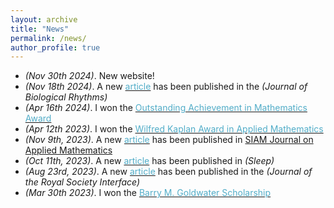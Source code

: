 ```yaml
---
layout: archive
title: "News"
permalink: /news/
author_profile: true
---
```

* <i>(Nov 30th 2024)</i>. New website! <br>
* <i>(Nov 18th 2024)</i>. A new [<font color="#52ADC8">article</font>](https://journals.sagepub.com/doi/abs/10.1177/07487304241288607) has been published in the <i>(Journal of Biological Rhythms)</i> <br>
* <i>(Apr 16th 2024)</i>. I won the [<font color="#52ADC8">Outstanding Achievement in Mathematics Award</font>](https://lsa.umich.edu/math/undergraduates/awards--scholarships--and-prizes/departmental-awards.html) <br>
* <i>(Apr 12th 2023)</i>. I won the [<font color="#52ADC8">Wilfred Kaplan Award in Applied Mathematics</font>](https://lsa.umich.edu/math/undergraduates/awards--scholarships--and-prizes/departmental-awards.html) <br>
* <i>(Nov 9th, 2023)</i>. A new [<font color="#52ADC8">article</font>](https://epubs.siam.org/doi/abs/10.1137/22M1509680) has been published in [SIAM Journal on Applied Mathematics](https://epubs.siam.org/doi/abs/10.1137/22M1509680) <br>
* <i>(Oct 11th, 2023)</i>. A new [<font color="#52ADC8">article</font>](https://academic.oup.com/sleep/article-abstract/47/1/zsad266/7306801?redirectedFrom=fulltext) has been published in <i>(Sleep)</i> <br>
* <i>(Aug 23rd, 2023)</i>. A new [<font color="#52ADC8">article</font>](https://royalsocietypublishing.org/doi/full/10.1098/rsif.2023.0030) has been published in the <i>(Journal of the Royal Society Interface)</i> <br>
* <i>(Mar 30th 2023)</i>. I won the [<font color="#52ADC8">Barry M. Goldwater Scholarship</font>](https://goldwaterscholarship.gov/)
